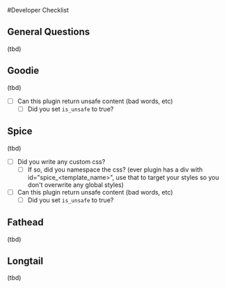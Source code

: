 #Developer Checklist

## General Questions
(tbd)

## Goodie
(tbd)
- [ ] Can this plugin return unsafe content (bad words, etc)
    - [ ] Did you set `is_unsafe` to true?

## Spice
(tbd)
- [ ] Did you write any custom css?
    - [ ] If so, did you namespace the css? (ever plugin has a div with id="spice_<template_name>", use that to target your styles so you don't overwrite any global styles)

- [ ] Can this plugin return unsafe content (bad words, etc)
    - [ ] Did you set `is_unsafe` to true?

## Fathead
(tbd)

## Longtail
(tbd)